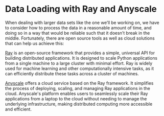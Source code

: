 # Data Loading with Ray and Anyscale

When dealing with larger data sets like the one we’ll be working on, we have to consider how to process the data in a reasonable amount of time, and doing so in a way that would be reliable such that it doesn’t break in the middle. Fortunately, there are open source tools as well as cloud solutions that can help us achieve this:

[Ray](https://www.ray.io/) is an open-source framework that provides a simple, universal API for building distributed applications. It is designed to scale Python applications from a single machine to a large cluster with minimal effort. Ray is widely used for machine learning and other computationally intensive tasks, as it can efficiently distribute these tasks across a cluster of machines.

[Anyscale](anyscale.com/) offers a cloud service based on the Ray framework. It simplifies the process of deploying, scaling, and managing Ray applications in the cloud. Anyscale's platform enables users to seamlessly scale their Ray applications from a laptop to the cloud without needing to manage the underlying infrastructure, making distributed computing more accessible and efficient.
